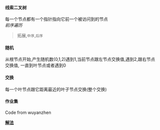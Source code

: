 
#### 线索二叉树  

每一个节点都有一个指针指向它前一个被访问到的节点  
*前序遍历*  
> 拓展,`中序`,`后序`  

#### 随机  

从根节点开始,产生随机数(0,1,2)遇到1,当前节点跟左节点交换值,遇到2,跟右节点交换值,
一直到叶节点或者遇到0  

#### 交换  

每一个叶节点跟它距离最近的叶子节点交换(整个交换)  

#### 作业集  
Code from wuyanzhen  

[**解法**](./wuyanzhen/Week11.java)  